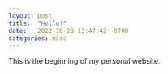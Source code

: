 ```yaml
---
layout: post
title:  "Hello!"
date:   2022-10-28 13:47:42 -0700
categories: misc
---
```


This is the beginning of my personal website.